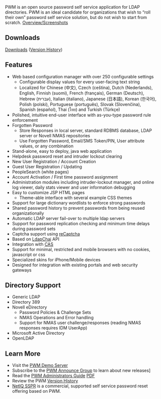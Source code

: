 PWM is an open source password self service application for LDAP directories. PWM is an ideal candidate for organizations that wish to “roll their own” password self service solution, but do not wish to start from scratch.  [Overview/Screenshots](https://docs.google.com/presentation/d/1LxDXV_iiToJXAzzT9mc1xXO0atVObmRpCame6qXOyxM/pub)

## Downloads ##
[Downloads](https://drive.google.com/folderview?id=0B3oHdiTrftrGV3ZrMi1LUzVCY1U&usp=sharing#list)  ([Version History](http://pwm.googlecode.com/svn/trunk/pwm/supplemental/history.txt))

## Features ##
  * Web based configuration manager with over 250 configurable settings
    * Configurable display values for every user-facing text string
    * Localized for Chinese (中文), Czech (ceština), Dutch (Nederlands), English, Finnish (suomi), French (français), German (Deutsch), Hebrew (עברית), Italian (italiano), Japanese (日本語), Korean (한국어), Polish (polski), Portuguese (português), Slovak (Slovenčina), Spanish (español), Thai (ไทย) and Turkish (Türkçe)
  * Polished, intuitive end-user interface with as-you-type password rule enforcement
  * Forgotten Password
    * Store Responses in local server, standard RDBMS database, LDAP server or Novell NMAS repositories
    * Use Forgotten Password, Email/SMS Token/PIN, User attribute values, or any combination
  * Stand-alone, easy to deploy, java web application
  * Helpdesk password reset and intruder lockout clearing
  * New User Registration / Account Creation
  * Guest User Registration / Updating
  * PeopleSearch (white pages)
  * Account Activation / First time password assignment
  * Administration modules including intruder-lockout manager, and online log viewer, daily stats viewer and user information debugging
  * Easy to customize JSP HTML pages
    * Theme-able interface with several example CSS themes
  * Support for large dictionary wordlists to enforce strong passwords
  * Shared password history to prevent passwords from being reused organizationally
  * Automatic LDAP server fail-over to multiple ldap servers
  * Support for password replication checking and minimum time delays during password sets
  * Captcha support using [reCaptcha](http://recaptcha.net/)
  * Based on [LdapChai](http://code.google.com/p/ldapchai) API
  * Integration with [CAS](http://www.jasig.org/cas)
  * Support for minimal, restricted and mobile browsers with no cookies, javascript or css
  * Specialized skins for iPhone/Mobile devices
  * Designed for integration with existing portals and web security gateways

## Directory Support ##
  * Generic LDAP
  * Directory 389
  * Novell eDirectory
    * Password Policies & Challenge Sets
    * NMAS Operations and Error handling
    * Support for NMAS user challenge/responses (reading NMAS responses requires IDM UserApp)
  * Microsoft Active Directory
  * OpenLDAP

## Learn More ##
  * Visit the [PWM Demo Server](http://pwmdemo.weisberg.net)
  * Subscribe to the [PWM Announce Group](http://groups.google.com/group/pwm-announce/subscribe) to learn about new releases]
  * Read the [PWM Administrators Guide](http://docs.google.com/document/pub?id=1aJFQJzYAa38T9ITBiywgii3SstIaPqH66FsX-Hjln7c) [PDF](http://pwm.googlecode.com/svn/trunk/pwm/supplemental/PWMAdministrationGuide.pdf)
  * Review the PWM [Version History](http://pwm.googlecode.com/svn/trunk/pwm/supplemental/history.txt)
  * [NetIQ SSPR](https://www.netiq.com/products/self-service-password-reset/) is a commercial, supported self service password reset offering based on PWM.